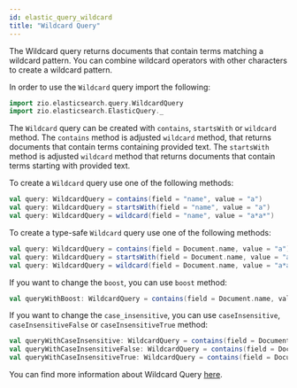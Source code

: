 ```yaml
---
id: elastic_query_wildcard
title: "Wildcard Query"
---
```


The Wildcard query returns documents that contain terms matching a wildcard pattern. You can combine wildcard operators with other characters to create a wildcard pattern.

In order to use the `Wildcard` query import the following:
```scala
import zio.elasticsearch.query.WildcardQuery
import zio.elasticsearch.ElasticQuery._
```

The `Wildcard` query can be created with `contains`, `startsWith` or `wildcard` method. 
The `contains` method is adjusted `wildcard` method, that returns documents that contain terms containing provided text.
The `startsWith` method is adjusted `wildcard` method that returns documents that contain terms starting with provided text.

To create a `Wildcard` query use one of the following methods:
```scala
val query: WildcardQuery = contains(field = "name", value = "a")
val query: WildcardQuery = startsWith(field = "name", value = "a")
val query: WildcardQuery = wildcard(field = "name", value = "a*a*")
```

To create a type-safe `Wildcard` query use one of the following methods:
```scala
val query: WildcardQuery = contains(field = Document.name, value = "a")
val query: WildcardQuery = startsWith(field = Document.name, value = "a")
val query: WildcardQuery = wildcard(field = Document.name, value = "a*a*")
```

If you want to change the `boost`, you can use `boost` method:
```scala
val queryWithBoost: WildcardQuery = contains(field = Document.name, value = "test").boost(2.0)
```

If you want to change the `case_insensitive`, you can use `caseInsensitive`, `caseInsensitiveFalse` or `caseInsensitiveTrue`  method:
```scala
val queryWithCaseInsensitive: WildcardQuery = contains(field = Document.name, value = "a").caseInsensitive(true)
val queryWithCaseInsensitiveFalse: WildcardQuery = contains(field = Document.name, value = "a").caseInsensitiveFalse
val queryWithCaseInsensitiveTrue: WildcardQuery = contains(field = Document.name, value = "a").caseInsensitiveTrue
```

You can find more information about Wildcard Query [here](https://www.elastic.co/guide/en/elasticsearch/reference/7.17/query-dsl-wildcard-query.html#query-dsl-wildcard-query).
